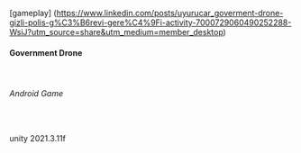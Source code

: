 [gameplay] (https://www.linkedin.com/posts/uyurucar_goverment-drone-gizli-polis-g%C3%B6revi-gere%C4%9Fi-activity-7000729060490252288-WsiJ?utm_source=share&utm_medium=member_desktop) <br>

<h4>Government Drone</h4><br>
<h6>Android Game</h6> <br>


unity 2021.3.11f

